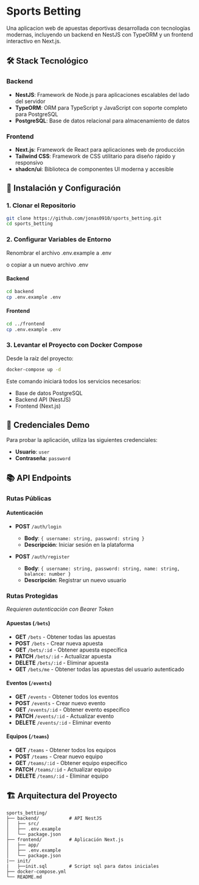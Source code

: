 # Sports Betting 

Una aplicacion web de apuestas deportivas desarrollada con tecnologías modernas, incluyendo un backend en NestJS con TypeORM y un frontend interactivo en Next.js.

## 🛠️ Stack Tecnológico

### Backend
- **NestJS**: Framework de Node.js para aplicaciones escalables del lado del servidor
- **TypeORM**: ORM para TypeScript y JavaScript con soporte completo para PostgreSQL
- **PostgreSQL**: Base de datos relacional para almacenamiento de datos

### Frontend
- **Next.js**: Framework de React para aplicaciones web de producción
- **Tailwind CSS**: Framework de CSS utilitario para diseño rápido y responsivo
- **shadcn/ui**: Biblioteca de componentes UI moderna y accesible

## 🚀 Instalación y Configuración

### 1. Clonar el Repositorio
```bash
git clone https://github.com/jonas0910/sports_betting.git
cd sports_betting
```

### 2. Configurar Variables de Entorno

Renombrar el archivo .env.example a .env

o copiar a un nuevo archivo .env
#### Backend
```bash
cd backend
cp .env.example .env
```

#### Frontend
```bash
cd ../frontend
cp .env.example .env
```

### 3. Levantar el Proyecto con Docker Compose
Desde la raíz del proyecto:
```bash
docker-compose up -d
```

Este comando iniciará todos los servicios necesarios:
- Base de datos PostgreSQL
- Backend API (NestJS)
- Frontend (Next.js)

## 🔐 Credenciales Demo

Para probar la aplicación, utiliza las siguientes credenciales:

- **Usuario**: `user`
- **Contraseña**: `password`

## 📚 API Endpoints

### Rutas Públicas

#### Autenticación
- **POST** `/auth/login`
  - **Body**: `{ username: string, password: string }`
  - **Descripción**: Iniciar sesión en la plataforma

- **POST** `/auth/register`
  - **Body**: `{ username: string, password: string, name: string, balance: number }`
  - **Descripción**: Registrar un nuevo usuario

### Rutas Protegidas
*Requieren autenticación con Bearer Token*

#### Apuestas (`/bets`)
- **GET** `/bets` - Obtener todas las apuestas
- **POST** `/bets` - Crear nueva apuesta
- **GET** `/bets/:id` - Obtener apuesta específica
- **PATCH** `/bets/:id` - Actualizar apuesta
- **DELETE** `/bets/:id` - Eliminar apuesta
- **GET** `/bets/me` - Obtener todas las apuestas del usuario autenticado

#### Eventos (`/events`)
- **GET** `/events` - Obtener todos los eventos
- **POST** `/events` - Crear nuevo evento
- **GET** `/events/:id` - Obtener evento específico
- **PATCH** `/events/:id` - Actualizar evento
- **DELETE** `/events/:id` - Eliminar evento

#### Equipos (`/teams`)
- **GET** `/teams` - Obtener todos los equipos
- **POST** `/teams` - Crear nuevo equipo
- **GET** `/teams/:id` - Obtener equipo específico
- **PATCH** `/teams/:id` - Actualizar equipo
- **DELETE** `/teams/:id` - Eliminar equipo

## 🏗️ Arquitectura del Proyecto

```
sports_betting/
├── backend/           # API NestJS
│   ├── src/
│   ├── .env.example
│   └── package.json
├── frontend/          # Aplicación Next.js
│   ├── app/
│   ├── .env.example
│   └── package.json
|── init/
|   ├──init.sql        # Script sql para datos iniciales
├── docker-compose.yml
└── README.md
```
